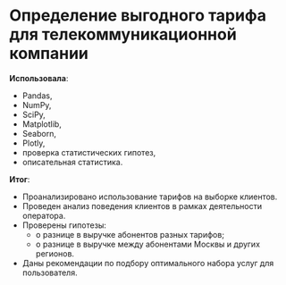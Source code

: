 # Определение выгодного тарифа для телекоммуникационной компании

**Использовала**: 
- Pandas, 
- NumPy, 
- SciPy, 
- Matplotlib, 
- Seaborn, 
- Plotly, 
- проверка статистических гипотез, 
- описательная статистика.

**Итог**: 
- Проанализировано использование тарифов на выборке клиентов. 
- Проведен анализ поведения клиентов в рамках деятельности оператора. 
- Проверены гипотезы: 
  - о разнице в выручке абонентов разных тарифов; 
  - о разнице в выручке между абонентами Москвы и других регионов. 
- Даны рекомендации по подбору оптимального набора услуг для пользователя.
